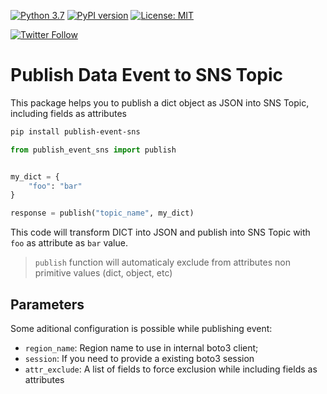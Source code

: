 <!-- [![Actions Status](https://github.com/msantino/publish-event-sns/workflows/CI/badge.svg)](https://github.com/msantino/publish-event-sns/actions) -->
[![Python 3.7](https://img.shields.io/badge/python-3.7-blue.svg)](https://www.python.org/downloads/release/python-370/)
[![PyPI version](https://badge.fury.io/py/publish-event-sns.svg)](https://badge.fury.io/py/publish-event-sns)
[![License: MIT](https://img.shields.io/badge/License-MIT-yellow.svg)](https://opensource.org/licenses/MIT)
<!-- [![Language grade: Python](https://img.shields.io/lgtm/grade/python/g/msantino/publish-event-sns.svg?logo=lgtm&logoWidth=18)](https://lgtm.com/projects/g/msantino/publish-event-sns/context:python) -->
[![Twitter Follow](https://img.shields.io/twitter/follow/msantino.svg?style=social&label=Follow)](https://twitter.com/msantino)




# Publish Data Event to SNS Topic

This package helps you to publish a dict object as JSON into SNS Topic, including fields as attributes

```bash
pip install publish-event-sns
```

```python
from publish_event_sns import publish


my_dict = {
    "foo": "bar"
}

response = publish("topic_name", my_dict)
```

This code will transform DICT into JSON and publish into SNS Topic with `foo` as attribute as `bar` value. 

> `publish` function will automaticaly exclude from attributes non primitive values (dict, object, etc)

## Parameters

Some aditional configuration is possible while publishing event:

* `region_name`: Region name to use in internal boto3 client;
* `session`: If you need to provide a existing boto3 session
* `attr_exclude`: A list of fields to force exclusion while including fields as attributes
